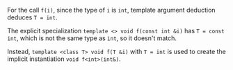 For the call `f(i)`, since the type of `i` is `int`, template argument deduction deduces `T = int`.

The explicit specialization `template <> void f(const int &i)` has `T = const int`, which is not the same type as `int`, so it doesn't match.

Instead, `template <class T> void f(T &i)` with `T = int` is used to create the implicit instantiation `void f<int>(int&)`.